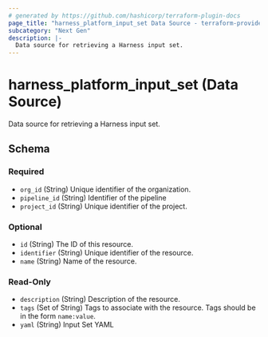 ```yaml
---
# generated by https://github.com/hashicorp/terraform-plugin-docs
page_title: "harness_platform_input_set Data Source - terraform-provider-harness"
subcategory: "Next Gen"
description: |-
  Data source for retrieving a Harness input set.
---
```


# harness_platform_input_set (Data Source)

Data source for retrieving a Harness input set.



<!-- schema generated by tfplugindocs -->
## Schema

### Required

- `org_id` (String) Unique identifier of the organization.
- `pipeline_id` (String) Identifier of the pipeline
- `project_id` (String) Unique identifier of the project.

### Optional

- `id` (String) The ID of this resource.
- `identifier` (String) Unique identifier of the resource.
- `name` (String) Name of the resource.

### Read-Only

- `description` (String) Description of the resource.
- `tags` (Set of String) Tags to associate with the resource. Tags should be in the form `name:value`.
- `yaml` (String) Input Set YAML


